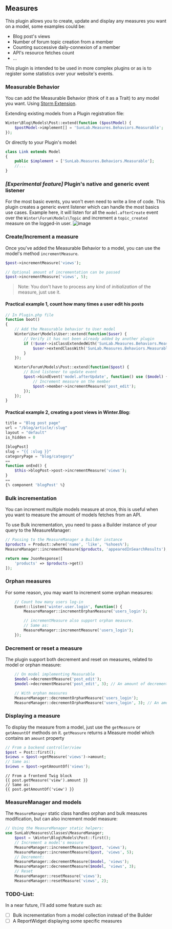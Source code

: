 ## Measures
This plugin allows you to create, update and display any measures you want on a model, some examples could be:
- Blog post's views
- Number of forum topic creation from a member
- Counting successive daily-connexion of a member
- API's resource fetches count
- ...

This plugin is intended to be used in more complex plugins or as is to register some statistics over your website's events.

### Measurable Behavior
You can add the Measurable Behavior (think of it as a Trait) to any model you want. Using [Storm Extension][Storm extension README].

Extending existing models from a Plugin registration file:
```php
Winter\Blog\Models\Post::extend(function ($postModel) {
    $postModel->implement[] = 'SunLab.Measures.Behaviors.Measurable';
});
```
Or directly to your Plugin's model:
```php
class Link extends Model
{
    public $implement = ['SunLab.Measures.Behaviors.Measurable'];
    //...
}
```
### _[Experimental feature]_ Plugin's native and generic event listener
For the most basic events, you won't even need to write a line of code.
This plugin creates a generic event listener which can handle the most basics use cases.
Example here, it will listen for all the `model.afterCreate` event over the `Winter\Forum\Models\Topic`
and increment a `topic_created` measure on the logged-in user.
![image](https://user-images.githubusercontent.com/53976837/119372331-756c4900-bcb7-11eb-81d7-a9e4c5c28f1f.png)

### Create/Increment a measure
Once you've added the Measurable Behavior to a model, you can use the model's method `incrementMeasure`.

```php
$post->incrementMeasure('views');

// Optional amount of incrementation can be passed
$post->incrementMeasure('views', 5);
```
> Note: You don't have to process any kind of _initialization_ of the measure, just use it.

#### Practical example 1, count how many times a user edit his posts
```php
// In Plugin.php file
function boot()
{
    // Add the Measurable behavior to User model
    Winter\User\Models\User::extend(function($user) {
        // Verify it has not been already added by another plugin
        if (!$user->isClassExtendedWith('SunLab.Measures.Behaviors.Measurable')) {
            $user->extendClassWith('SunLab.Measures.Behaviors.Measurable');
        }
    });

    Winter\Forum\Models\Post::extend(function($post) {
        // Bind listener to update event
        $post->bindEvent('model.afterUpdate', function() use ($model) {
            // Increment measure on the member
            $post->member->incrementMeasure('post_edit');
        });
    });
}
```

#### Practical example 2, creating a post views in Winter.Blog:
```php
title = "Blog post page"
url = "/blog/article/:slug"
layout = "default"
is_hidden = 0

[blogPost]
slug = "{{ :slug }}"
categoryPage = "blog/category"
==
function onEnd() {
    $this->blogPost->post->incrementMeasure('views');
}
==
{% component 'blogPost' %}
```

### Bulk incrementation
You can increment multiple models measure at once,
this is useful when you want to measure the amount of models fetches from an API.

To use Bulk incrementation, you need to pass a Builder instance of your query to the MeasureManager:
```php
// Passing to the MeasureManager a Builder instance
$products = Product::where('name', 'like', '%shoes%');
MeasureManager::incrementMeasure($products, 'appearedInSearchResults');

return new JsonResponse([
    'products' => $products->get()
]);
```

### Orphan measures
For some reason, you may want to increment some orphan measures:
```php
    // Count how many users log-in
    Event::listen('winter.user.login', function() {
        MeasureManager::incrementOrphanMeasure('users_login');

        // incrementMeasure also support orphan measure.
        // Same as:
        MeasureManager::incrementMeasure('users_login');
    });
```

### Decrement or reset a measure
The plugin support both decrement and reset on measures, related to model or orphan measure:
```php
    // On model implementing Measurable
    $model->decrementMeasure('post_edit');
    $model->decrementMeasure('post_edit', 3); // An amount of decrementation can be passed

    // With orphan measures
    MeasureManager::decrementOrphanMeasure('users_login');
    MeasureManager::decrementOrphanMeasure('users_login', 3); // An amount of decrementation can be passed
```

### Displaying a measure
To display the measure from a model, just use the `getMeasure` or `getAmountOf` methods on it.
`getMeasure` returns a Measure model which contains an `amount` property
```php
// From a backend controller/view
$post = Post::first();
$views = $post->getMeasure('views')->amount;
// Same as:
$views = $post->getAmountOf('views');
```

```twig
// From a frontend Twig block
{{ post.getMeasure('view').amount }}
// Same as:
{{ post.getAmountOf('view') }}
```

### MeasureManager and models
The `MeasureManager` static class handles orphan and bulk measures modification,
but can also increment model measure:
```php
// Using the MeasureManager static helpers:
use SunLab\Measures\Classes\MeasureManager;
    $post = \Winter\Blog\Models\Post::first();
    // Increment a model's measure
    MeasureManager::incrementMeasure($post, 'views');
    MeasureManager::incrementMeasure($post, 'views', 5);
    // Decrement:
    MeasureManager::decrementMeasure($model, 'views');
    MeasureManager::decrementMeasure($model, 'views', 3);
    // Reset
    MeasureManager::resetMeasure('views');
    MeasureManager::resetMeasure('views', 2);
```

### TODO-List:
In a near future, I'll add some feature such as:
- [ ] Bulk incrementation from a model collection instead of the Builder
- [ ] A ReportWidget displaying some specific measures

[Storm extension README]: https://github.com/wintercms/storm/blob/develop/src/Extension/README.md
